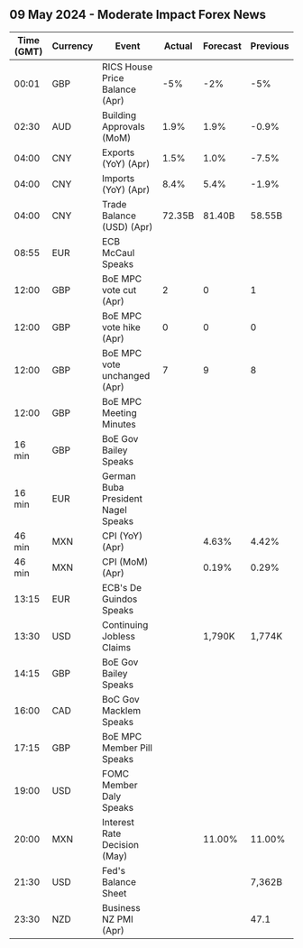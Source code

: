 ## 09 May 2024 - Moderate Impact Forex News

| Time (GMT) | Currency | Event | Actual | Forecast | Previous |
|------|----------|-------|--------|----------|----------|
| 00:01 | GBP | RICS House Price Balance (Apr) | -5% | -2% | -5% |
| 02:30 | AUD | Building Approvals (MoM) | 1.9% | 1.9% | -0.9% |
| 04:00 | CNY | Exports (YoY) (Apr) | 1.5% | 1.0% | -7.5% |
| 04:00 | CNY | Imports (YoY) (Apr) | 8.4% | 5.4% | -1.9% |
| 04:00 | CNY | Trade Balance (USD) (Apr) | 72.35B | 81.40B | 58.55B |
| 08:55 | EUR | ECB McCaul Speaks |  |  |  |
| 12:00 | GBP | BoE MPC vote cut (Apr) | 2 | 0 | 1 |
| 12:00 | GBP | BoE MPC vote hike (Apr) | 0 | 0 | 0 |
| 12:00 | GBP | BoE MPC vote unchanged (Apr) | 7 | 9 | 8 |
| 12:00 | GBP | BoE MPC Meeting Minutes |  |  |  |
| 16 min | GBP | BoE Gov Bailey Speaks |  |  |  |
| 16 min | EUR | German Buba President Nagel Speaks |  |  |  |
| 46 min | MXN | CPI (YoY) (Apr) |  | 4.63% | 4.42% |
| 46 min | MXN | CPI (MoM) (Apr) |  | 0.19% | 0.29% |
| 13:15 | EUR | ECB's De Guindos Speaks |  |  |  |
| 13:30 | USD | Continuing Jobless Claims |  | 1,790K | 1,774K |
| 14:15 | GBP | BoE Gov Bailey Speaks |  |  |  |
| 16:00 | CAD | BoC Gov Macklem Speaks |  |  |  |
| 17:15 | GBP | BoE MPC Member Pill Speaks |  |  |  |
| 19:00 | USD | FOMC Member Daly Speaks |  |  |  |
| 20:00 | MXN | Interest Rate Decision (May) |  | 11.00% | 11.00% |
| 21:30 | USD | Fed's Balance Sheet |  |  | 7,362B |
| 23:30 | NZD | Business NZ PMI (Apr) |  |  | 47.1 |
